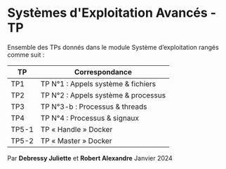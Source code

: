 # Systèmes d'Exploitation Avancés - TP

Ensemble des TPs donnés dans le module Système d’exploitation rangés comme suit :

|  TP |  Correspondance|
|--|--|
| TP1 | TP N°1 : Appels système & fichiers |
| TP2 | TP N°2 : Appels système & processus  |
| TP3 | TP N°3-b : Processus & threads |
| TP4 | TP N°4 : Processus & signaux |
| TP5-1 | TP « Handle » Docker |
| TP5-2 | TP « Master » Docker|

Par **Debressy Juliette** et **Robert Alexandre** Janvier 2024
